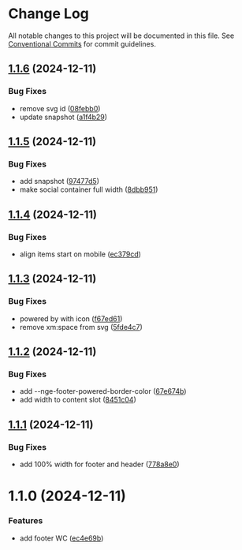 # Change Log

All notable changes to this project will be documented in this file.
See [Conventional Commits](https://conventionalcommits.org) for commit guidelines.

## [1.1.6](https://github.com/no-gravity-company/no-gravity-elements/compare/@no-gravity-elements/footer@1.1.5...@no-gravity-elements/footer@1.1.6) (2024-12-11)

### Bug Fixes

- remove svg id ([08febb0](https://github.com/no-gravity-company/no-gravity-elements/commit/08febb02c4ff2febd7e676288c79ed92083ba600))
- update snapshot ([a1f4b29](https://github.com/no-gravity-company/no-gravity-elements/commit/a1f4b29489cc601e6f54cfa4cacee050bade273c))

## [1.1.5](https://github.com/no-gravity-company/no-gravity-elements/compare/@no-gravity-elements/footer@1.1.4...@no-gravity-elements/footer@1.1.5) (2024-12-11)

### Bug Fixes

- add snapshot ([97477d5](https://github.com/no-gravity-company/no-gravity-elements/commit/97477d5e9a0b8861688dc296024b8381a1b002fe))
- make social container full width ([8dbb951](https://github.com/no-gravity-company/no-gravity-elements/commit/8dbb9514d85f4968b0fb4ce4492955bb45726caf))

## [1.1.4](https://github.com/no-gravity-company/no-gravity-elements/compare/@no-gravity-elements/footer@1.1.3...@no-gravity-elements/footer@1.1.4) (2024-12-11)

### Bug Fixes

- align items start on mobile ([ec379cd](https://github.com/no-gravity-company/no-gravity-elements/commit/ec379cdf1fc0d55a253380fc761f2ea16818156d))

## [1.1.3](https://github.com/no-gravity-company/no-gravity-elements/compare/@no-gravity-elements/footer@1.1.2...@no-gravity-elements/footer@1.1.3) (2024-12-11)

### Bug Fixes

- powered by with icon ([f67ed61](https://github.com/no-gravity-company/no-gravity-elements/commit/f67ed61712a6229480d71971a92567c3872a24c6))
- remove xm:space from svg ([5fde4c7](https://github.com/no-gravity-company/no-gravity-elements/commit/5fde4c7b97946bfb3d4c40bb224beb4e1a72fc0b))

## [1.1.2](https://github.com/no-gravity-company/no-gravity-elements/compare/@no-gravity-elements/footer@1.1.1...@no-gravity-elements/footer@1.1.2) (2024-12-11)

### Bug Fixes

- add --nge-footer-powered-border-color ([67e674b](https://github.com/no-gravity-company/no-gravity-elements/commit/67e674b102721fff0d17a3e7c42aaafe98024c6d))
- add width to content slot ([8451c04](https://github.com/no-gravity-company/no-gravity-elements/commit/8451c041a602ed99aec2b5d492b36621c66f0f70))

## [1.1.1](https://github.com/no-gravity-company/no-gravity-elements/compare/@no-gravity-elements/footer@1.1.0...@no-gravity-elements/footer@1.1.1) (2024-12-11)

### Bug Fixes

- add 100% width for footer and header ([778a8e0](https://github.com/no-gravity-company/no-gravity-elements/commit/778a8e0ac82cbdd608061785b7e5a5acb7502647))

# 1.1.0 (2024-12-11)

### Features

- add footer WC ([ec4e69b](https://github.com/no-gravity-company/no-gravity-elements/commit/ec4e69b919173d49c5bd62cbb1d43891a5bd2e63))
